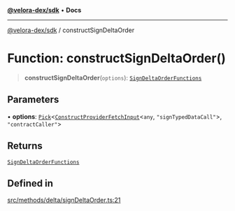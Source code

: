 [**@velora-dex/sdk**](../README.md) • **Docs**

***

[@velora-dex/sdk](../globals.md) / constructSignDeltaOrder

# Function: constructSignDeltaOrder()

> **constructSignDeltaOrder**(`options`): [`SignDeltaOrderFunctions`](../type-aliases/SignDeltaOrderFunctions.md)

## Parameters

• **options**: [`Pick`](../-internal-/type-aliases/Pick.md)\<[`ConstructProviderFetchInput`](../interfaces/ConstructProviderFetchInput.md)\<`any`, `"signTypedDataCall"`\>, `"contractCaller"`\>

## Returns

[`SignDeltaOrderFunctions`](../type-aliases/SignDeltaOrderFunctions.md)

## Defined in

[src/methods/delta/signDeltaOrder.ts:21](https://github.com/VeloraDEX/paraswap-sdk/blob/feat/velora/src/methods/delta/signDeltaOrder.ts#L21)
